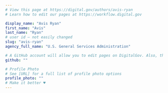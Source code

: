 ```yaml
---
# View this page at https://digital.gov/authors/avis-ryan
# Learn how to edit our pages at https://workflow.digital.gov

display_name: "Avis Ryan"
first_name: "Avis"
last_name: "Ryan"
# user id — not easily changed
slug: "avis-ryan"
agency_full_name: "U.S. General Services Administration"

# A GitHub account will allow you to edit pages on DigitalGov. Also, the image used in your GitHub account can be used to populate your digital.gov profile photo. Learn more about getting a Github account at [URL]
github: ""

# Profile Photo
# See [URL] for a full list of profile photo options
profile_photo: ""
# Make it better ♥
---
```

